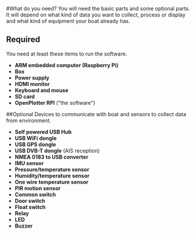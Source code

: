 #What do you need?
You will need the basic parts and some optional parts. It will depend on what kind of data you want to collect, process or display and what kind of equipment your boat already has.
## Required
You need at least these items to run the software.
* **ARM embedded computer (Raspberry Pi)**
* **Box**
* **Power supply**
* **HDMI monitor**
* **Keyboard and mouse**
* **SD card**
* **OpenPlotter RPI** ("the software")

##Optional
Devices to communicate with boat and sensors to collect data from environment.
* **Self powered USB Hub**
* **USB WiFi dongle**
* **USB GPS dongle**
* **USB DVB-T dongle** (AIS reception)
* **NMEA 0183 to USB converter**
* **IMU sensor**
* **Pressure/temperature sensor**
* **Humidity/temperature sensor**
* **One wire temperature sensor**
* **PIR motion sensor**
* **Common switch**
* **Door switch**
* **Float switch**
* **Relay**
* **LED**
* **Buzzer**